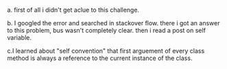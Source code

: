 a. first of all i didn't get aclue to this challenge. 

b. I googled the error and searched in stackover flow. there i got an answer to this problem, bus wasn't completely clear. then i read a post on self variable.

c.I learned about "self convention" that first arguement of every class method is always a reference to the current instance of the class.